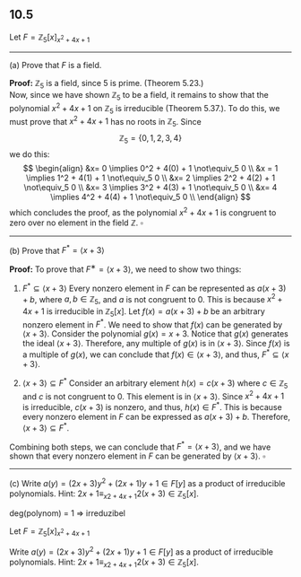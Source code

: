 

## 10.5

Let $F = \mathbb{Z}_5[x]_{x^2+4x+1}$

___

(a) Prove that $F$ is a field.

**Proof:**
$\mathbb{Z}_5$ is a field, since $5$ is prime. (Theorem 5.23.)   
Now, since we have shown $\mathbb{Z}_5$ to be a field, it remains to show that the polynomial $x^2 +4x +1$ on $\mathbb{Z}_5$ is irreducible (Theorem 5.37.). To do this, we must prove that $x^2 +4x +1$ has no roots in $\mathbb{Z}_5$. 
Since
$$\mathbb{Z}_5 =\{0, 1, 2, 3, 4\}$$
we do this:
$$
\begin{align}
&x= 0 \implies 0^2 + 4(0) + 1 \not\equiv_5 0 \\
&x = 1 \implies 1^2 + 4(1) + 1 \not\equiv_5 0 \\
&x= 2 \implies 2^2 + 4(2) + 1 \not\equiv_5 0 \\
&x= 3 \implies 3^2 + 4(3) + 1 \not\equiv_5 0 \\
&x= 4 \implies 4^2 + 4(4) + 1 \not\equiv_5 0 \\
\end{align}
$$
which concludes the proof, as the polynomial $x^2 + 4x + 1$ is congruent to zero over no element in the field $\mathbb{Z}$.
$\square$

___

(b) Prove that $F^* = \langle x + 3 \rangle$

**Proof:**
To prove that $F^∗=\langle x+3\rangle$, we need to show two things:


1. $F^* \subseteq \langle x + 3 \rangle$
Every nonzero element in $F$ can be represented as $a(x + 3) + b$, where $a, b \in \mathbb{Z}_5$, and $a$ is not congruent to 0. This is because $x^2 + 4x + 1$ is irreducible in $\mathbb{Z}_5[x]$. Let $f(x) = a(x + 3) + b$ be an arbitrary nonzero element in $F^*$. We need to show that $f(x)$ can be generated by $\langle x + 3 \rangle$. Consider the polynomial $g(x) = x + 3$. Notice that $g(x)$ generates the ideal $\langle x + 3 \rangle$. Therefore, any multiple of $g(x)$ is in $\langle x + 3 \rangle$. Since $f(x)$ is a multiple of $g(x)$, we can conclude that $f(x) \in \langle x + 3 \rangle$, and thus, $F^* \subseteq \langle x + 3 \rangle$.


2. $\langle x + 3 \rangle \subseteq F^*$
Consider an arbitrary element $h(x) = c(x + 3)$ where $c \in \mathbb{Z}_5$ and $c$ is not congruent to 0. This element is in $\langle x + 3 \rangle$. Since $x^2 + 4x + 1$ is irreducible, $c(x + 3)$ is nonzero, and thus, $h(x) \in F^*$. This is because every nonzero element in $F$ can be expressed as $a(x + 3) + b$. Therefore, $\langle x + 3 \rangle \subseteq F^*$.


Combining both steps, we can conclude that $F^* = \langle x + 3 \rangle$, and we have shown that every nonzero element in $F$ can be generated by $\langle x + 3 \rangle$.
$\square$

___

(c) Write $a(y) = (2x+3)y^2 +(2x+1)y +1 \in F [y]$ as a  product of irreducible polynomials.
Hint: $2x + 1 \equiv_{x2+4x+1} 2(x + 3) \in \mathbb{Z}_5[x]$.



deg(polynom) = 1 => irreduzibel



Let $F = \mathbb{Z}_5[x]_{x^2+4x+1}$

Write $a(y) = (2x+3)y^2 +(2x+1)y +1 \in F [y]$ as a  product of irreducible polynomials.
Hint: $2x + 1 \equiv_{x2+4x+1} 2(x + 3) \in \mathbb{Z}_5[x]$.
